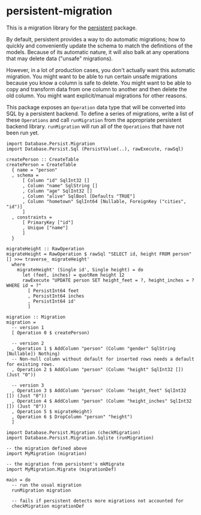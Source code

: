 # persistent-migration

This is a migration library for the
[persistent](http://www.stackage.org/package/persistent) package.

By default, persistent provides a way to do automatic migrations; how to
quickly and conveniently update the schema to match the definitions of the
models. Because of its automatic nature, it will also balk at any operations
that may delete data ("unsafe" migrations).

However, in a lot of production cases, you don't actually want this automatic
migration. You might want to be able to run certain unsafe migrations because
you know a column is safe to delete. You might want to be able to copy and
transform data from one column to another and then delete the old column. You
might want explicit/manual migrations for other reasons.

This package exposes an `Operation` data type that will be converted into SQL
by a persistent backend. To define a series of migrations, write a list of
these `Operations` and call `runMigration` from the appropriate persistent
backend library. `runMigration` will run all of the `Operations` that have not
been run yet.

```
import Database.Persist.Migration
import Database.Persist.Sql (PersistValue(..), rawExecute, rawSql)

createPerson :: CreateTable
createPerson = CreateTable
  { name = "person"
  , schema =
      [ Column "id" SqlInt32 []
      , Column "name" SqlString []
      , Column "age" SqlInt32 []
      , Column "alive" SqlBool [Defaults "TRUE"]
      , Column "hometown" SqlInt64 [Nullable, ForeignKey ("cities", "id")]
      ]
  , constraints =
      [ PrimaryKey ["id"]
      , Unique ["name"]
      ]
  }

migrateHeight :: RawOperation
migrateHeight = RawOperation $ rawSql "SELECT id, height FROM person" [] >>= traverse_ migrateHeight'
  where
    migrateHeight' (Single id', Single height) = do
      let (feet, inches) = quotRem height 12
      rawExecute "UPDATE person SET height_feet = ?, height_inches = ? WHERE id = ?"
        [ PersistInt64 feet
        , PersistInt64 inches
        , PersistInt64 id'
        ]

migration :: Migration
migration =
  -- version 1
  [ Operation 0 $ createPerson)

  -- version 2
  , Operation 1 $ AddColumn "person" (Column "gender" SqlString [Nullable]) Nothing)
  -- Non-null column without default for inserted rows needs a default for existing rows.
  , Operation 2 $ AddColumn "person" (Column "height" SqlInt32 []) (Just "0"))

  -- version 3
  , Operation 3 $ AddColumn "person" (Column "height_feet" SqlInt32 []) (Just "0"))
  , Operation 4 $ AddColumn "person" (Column "height_inches" SqlInt32 []) (Just "0"))
  , Operation 5 $ migrateHeight)
  , Operation 6 $ DropColumn "person" "height")
  ]
```

```
import Database.Persist.Migration (checkMigration)
import Database.Persist.Migration.Sqlite (runMigration)

-- the migration defined above
import MyMigration (migration)

-- the migration from persistent's mkMigrate
import MyMigration.Migrate (migrationDef)

main = do
  -- run the usual migration
  runMigration migration

  -- fails if persistent detects more migrations not accounted for
  checkMigration migrationDef
```
